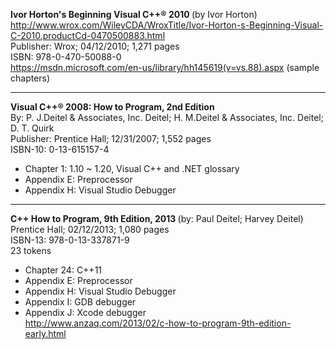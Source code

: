 <b>Ivor Horton's Beginning Visual C++® 2010 </b>(by Ivor Horton)
<br>http://www.wrox.com/WileyCDA/WroxTitle/Ivor-Horton-s-Beginning-Visual-C-2010.productCd-0470500883.html
<br>Publisher: Wrox; 04/12/2010; 1,271 pages
<br>ISBN: 978-0-470-50088-0
<br>https://msdn.microsoft.com/en-us/library/hh145619(v=vs.88).aspx (sample chapters)
<HR>

<b>Visual C++® 2008: How to Program, 2nd Edition </b>
<br>By: P. J.Deitel & Associates, Inc. Deitel; H. M.Deitel & Associates, Inc. Deitel; D. T. Quirk
<br>Publisher: Prentice Hall; 12/31/2007; 1,552 pages
<br>ISBN-10: 0-13-615157-4
- Chapter 1: 1.10 ~ 1.20, Visual C++ and .NET glossary
- Appendix E: Preprocessor
- Appendix H: Visual Studio Debugger

<HR>

<b>C++ How to Program, 9th Edition, 2013 </b>(by: Paul Deitel; Harvey Deitel)
<br>Prentice Hall; 02/12/2013; 1,080 pages
<br>ISBN-13: 978-0-13-337871-9
<br>23 tokens
- Chapter 24: C++11
- Appendix E: Preprocessor
- Appendix H: Visual Studio Debugger
- Appendix I: GDB debugger
- Appendix J: Xcode debugger
<br>http://www.anzaq.com/2013/02/c-how-to-program-9th-edition-early.html
